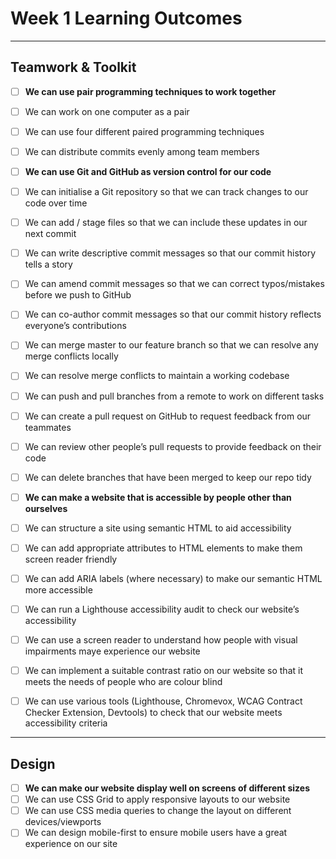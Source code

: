 # Week 1 Learning Outcomes

---

## Teamwork & Toolkit

- [ ] **We can use pair programming techniques to work together**
- [ ] We can work on one computer as a pair
- [ ] We can use four different paired programming techniques
- [ ] We can distribute commits evenly among team members

- [ ] **We can use Git and GitHub as version control for our code**
- [ ] We can initialise a Git repository so that we can track changes to our code over time
- [ ] We can add / stage files so that we can include these updates in our next commit
- [ ] We can write descriptive commit messages so that our commit history tells a story
- [ ] We can amend commit messages so that we can correct typos/mistakes before we push to GitHub
- [ ] We can co-author commit messages so that our commit history reflects everyone’s contributions
- [ ] We can merge master to our feature branch so that we can resolve any merge conflicts locally
- [ ] We can resolve merge conflicts to maintain a working codebase
- [ ] We can push and pull branches from a remote to work on different tasks
- [ ] We can create a pull request on GitHub to request feedback from our teammates
- [ ] We can review other people’s pull requests to provide feedback on their code
- [ ] We can delete branches that have been merged to keep our repo tidy

- [ ] **We can make a website that is accessible by people other than ourselves**
- [ ] We can structure a site using semantic HTML to aid accessibility
- [ ] We can add appropriate attributes to HTML elements to make them screen reader friendly
- [ ] We can add ARIA labels (where necessary) to make our semantic HTML more accessible
- [ ] We can run a Lighthouse accessibility audit to check our website’s accessibility
- [ ] We can use a screen reader to understand how people with visual impairments maye experience our website
- [ ] We can implement a suitable contrast ratio on our website so that it meets the needs of people who are colour blind
- [ ] We can use various tools (Lighthouse, Chromevox, WCAG Contract Checker Extension, Devtools) to check that our website meets accessibility criteria

---

## Design

- [ ] **We can make our website display well on screens of different sizes**
- [ ] We can use CSS Grid to apply responsive layouts to our website
- [ ] We can use CSS media queries to change the layout on different devices/viewports
- [ ] We can design mobile-first to ensure mobile users have a great experience on our site
